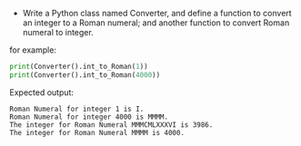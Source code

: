 * Write a Python class named Converter, and define a function to convert an integer to a Roman numeral; and another function to convert Roman numeral to integer.

for example:

```py
print(Converter().int_to_Roman(1))
print(Converter().int_to_Roman(4000))
```

Expected output:

```
Roman Numeral for integer 1 is I.
Roman Numeral for integer 4000 is MMMM.
The integer for Roman Numeral MMMCMLXXXVI is 3986.
The integer for Roman Numeral MMMM is 4000.
```